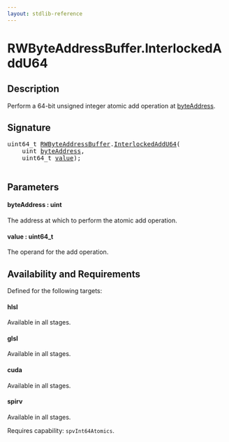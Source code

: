 ```yaml
---
layout: stdlib-reference
---
```


# RWByteAddressBuffer\.InterlockedAddU64

## Description

Perform a 64-bit unsigned integer atomic add operation at <span class='code'><a href="interlockedaddu64-0be#decl-byteAddress" class="code_param">byteAddress</a></span>.



## Signature 

<pre>
uint64_t <a href="../types/rwbyteaddressbuffer-0126d/index" class="code_type">RWByteAddressBuffer</a>.<a href="interlockedaddu64-0be">InterlockedAddU64</a>(
    <span class="code_keyword">uint</span> <a href="interlockedaddu64-0be#decl-byteAddress" class="code_param">byteAddress</a>,
    uint64_t <a href="interlockedaddu64-0be#decl-value" class="code_param">value</a>);

</pre>

## Parameters

####  <a id="decl-byteAddress"></a>byteAddress  : uint
The address at which to perform the atomic add operation.

####  <a id="decl-value"></a>value  : uint64\_t
The operand for the add operation.


## Availability and Requirements

Defined for the following targets:

#### hlsl
Available in all stages.

#### glsl
Available in all stages.

#### cuda
Available in all stages.

#### spirv
Available in all stages.

Requires capability: `spvInt64Atomics`.


